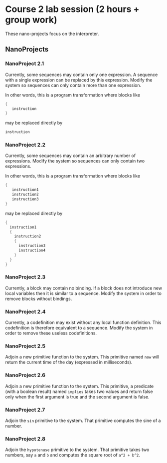 
Course 2 lab session (2 hours + group work)
===========================================

These nano-projects focus on the interpreter.

NanoProjects
------------

### NanoProject 2.1 ###

Currently, some sequences may contain only one expression. A sequence
with a single expression can be replaced by this expression. Modify
the system so sequences can only contain more than one expression.

In other words, this is a program transformation where blocks like

```C
{
   instruction
}
```

may be replaced directly by 

```C
instruction
```

### NanoProject 2.2 ###

Currently, some sequences may contain an arbitrary number of
expressions. Modify the system so sequences can only contain two
expressions.

In other words, this is a program transformation where blocks like

```C
{
   instruction1
   instruction2
   instruction3
}
```

may be replaced directly by 

```C
{ 
  instruction1
  {
    instruction2
    {
      instruction3
      instruction4
    }
  }
}
```

### NanoProject 2.3 ###

Currently, a block may contain no binding. If a block does not
introduce new local variables then it is similar to a sequence.
Modify the system in order to remove blocks without bindings.

### NanoProject 2.4 ###

Currently, a codefinition may exist without any local function
definition. This codefinition is therefore equivalent to a sequence.
Modify the system in order to remove these useless codefinitions.

### NanoProject 2.5 ###

Adjoin a new primitive function to the system. This primitive named
`now` will return the current time of the day (expressed in milliseconds).

### NanoProject 2.6 ###

Adjoin a new primitive function to the system. This primitive, a
predicate (with a boolean result) named `implies` takes two values and
return false only when the first argument is true and the second
argument is false.

### NanoProject 2.7 ###

Adjoin the `sin` primitive to the system. That primitive computes the
sine of a number.

### NanoProject 2.8 ###

Adjoin the `hypotenuse` primitive to the system. That primitive takes
two numbers, say `a` and `b` and computes the square root of `a^2 + b^2`.

